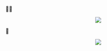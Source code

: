 🍞🧈
<p align="center">
  <a href="https://skillicons.dev">
    <img src="https://skillicons.dev/icons?i=c,cpp,cmake,vim,godot,blender,debian,windows,&perline=4"/>
  </a>
</p>
🌱

<p align="center">
  <a href="https://skillicons.dev">
    <img src="https://skillicons.dev/icons?i=julia,supabase,arduino,mysql,lua,opencv,postgres,zig,obsidian&perline=4"/>
  </a>
</p>
